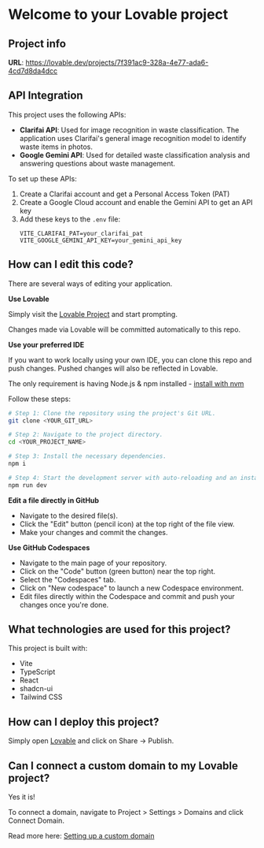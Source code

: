 # Welcome to your Lovable project

## Project info

**URL**: https://lovable.dev/projects/7f391ac9-328a-4e77-ada6-4cd7d8da4dcc

## API Integration

This project uses the following APIs:

- **Clarifai API**: Used for image recognition in waste classification. The application uses Clarifai's general image recognition model to identify waste items in photos.
- **Google Gemini API**: Used for detailed waste classification analysis and answering questions about waste management.

To set up these APIs:

1. Create a Clarifai account and get a Personal Access Token (PAT)
2. Create a Google Cloud account and enable the Gemini API to get an API key
3. Add these keys to the `.env` file:
   ```
   VITE_CLARIFAI_PAT=your_clarifai_pat
   VITE_GOOGLE_GEMINI_API_KEY=your_gemini_api_key
   ```

## How can I edit this code?

There are several ways of editing your application.

**Use Lovable**

Simply visit the [Lovable Project](https://lovable.dev/projects/7f391ac9-328a-4e77-ada6-4cd7d8da4dcc) and start prompting.

Changes made via Lovable will be committed automatically to this repo.

**Use your preferred IDE**

If you want to work locally using your own IDE, you can clone this repo and push changes. Pushed changes will also be reflected in Lovable.

The only requirement is having Node.js & npm installed - [install with nvm](https://github.com/nvm-sh/nvm#installing-and-updating)

Follow these steps:

```sh
# Step 1: Clone the repository using the project's Git URL.
git clone <YOUR_GIT_URL>

# Step 2: Navigate to the project directory.
cd <YOUR_PROJECT_NAME>

# Step 3: Install the necessary dependencies.
npm i

# Step 4: Start the development server with auto-reloading and an instant preview.
npm run dev
```

**Edit a file directly in GitHub**

- Navigate to the desired file(s).
- Click the "Edit" button (pencil icon) at the top right of the file view.
- Make your changes and commit the changes.

**Use GitHub Codespaces**

- Navigate to the main page of your repository.
- Click on the "Code" button (green button) near the top right.
- Select the "Codespaces" tab.
- Click on "New codespace" to launch a new Codespace environment.
- Edit files directly within the Codespace and commit and push your changes once you're done.

## What technologies are used for this project?

This project is built with:

- Vite
- TypeScript
- React
- shadcn-ui
- Tailwind CSS

## How can I deploy this project?

Simply open [Lovable](https://lovable.dev/projects/7f391ac9-328a-4e77-ada6-4cd7d8da4dcc) and click on Share -> Publish.

## Can I connect a custom domain to my Lovable project?

Yes it is!

To connect a domain, navigate to Project > Settings > Domains and click Connect Domain.

Read more here: [Setting up a custom domain](https://docs.lovable.dev/tips-tricks/custom-domain#step-by-step-guide)
